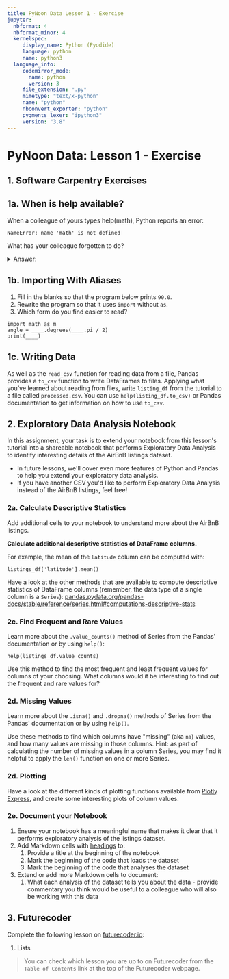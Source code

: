 ```yaml
---
title: PyNoon Data Lesson 1 - Exercise
jupyter:
  nbformat: 4
  nbformat_minor: 4
  kernelspec:
     display_name: Python (Pyodide)
     language: python
     name: python3
  language_info:
     codemirror_mode:
       name: python
       version: 3
     file_extension: ".py"
     mimetype: "text/x-python"
     name: "python"
     nbconvert_exporter: "python"
     pygments_lexer: "ipython3"
     version: "3.8"
---
```


# PyNoon Data: Lesson 1 - Exercise

## 1. Software Carpentry Exercises

## 1a. When is help available?

When a colleague of yours types help(math), Python reports an error:

```
NameError: name 'math' is not defined
```

What has your colleague forgotten to do?

<details>
    <summary>Answer:</summary>
    They have forgotten to Import the math module (`import math`)
</details>

## 1b. Importing With Aliases

1. Fill in the blanks so that the program below prints `90.0`.
2. Rewrite the program so that it uses `import` without `as`.
3. Which form do you find easier to read?

```code
import math as m
angle = ____.degrees(____.pi / 2)
print(____)
```

## 1c. Writing Data

As well as the `read_csv` function for reading data from a file,
Pandas provides a `to_csv` function to write DataFrames to files.
Applying what you’ve learned about reading from files, write
`listing_df` from the tutorial to a file called `processed.csv`. You
can use `help(listing_df.to_csv)` or Pandas documentation to get
information on how to use `to_csv`.

## 2. Exploratory Data Analysis Notebook

In this assignment, your task is to extend your notebook from this
lesson's tutorial into a shareable notebook that performs Exploratory
Data Analysis to identify interesting details of the AirBnB listings
dataset.

* In future lessons, we'll cover even more features of Python and
  Pandas to help you extend your exploratory data analysis.
* If you have another CSV you'd like to perform Exploratory Data
  Analysis instead of the AirBnB listings, feel free!

### 2a. Calculate Descriptive Statistics

Add additional cells to your notebook to understand more about the
AirBnB listings.

**Calculate additional descriptive statistics of DataFrame columns.**

For example, the mean of the `latitude` column can be computed with:

```code
listings_df['latitude'].mean()
```

Have a look at the other methods that are available to compute
descriptive statistics of DataFrame columns (remember, the data type
of a single column is a `Series`):
[pandas.pydata.org/pandas-docs/stable/reference/series.html#computations-descriptive-stats](https://pandas.pydata.org/pandas-docs/stable/reference/series.html#computations-descriptive-stats)

### 2c. Find Frequent and Rare Values

Learn more about the `.value_counts()` method of Series from the
Pandas' documentation or by using `help()`:

```code
help(listings_df.value_counts)
```

Use this method to find the most frequent and least frequent values
for columns of your choosing. What columns would it be interesting to
find out the frequent and rare values for?

### 2d. Missing Values

Learn more about the `.isna()` and `.dropna()` methods of Series from
the Pandas' documentation or by using `help()`.

Use these methods to find which columns have "missing" (aka `na`)
values, and how many values are missing in those columns. Hint: as
part of calculating the number of missing values in a column Series,
you may find it helpful to apply the `len()` function on one or more
Series.

### 2d. Plotting

Have a look at the different kinds of plotting functions available
from [Plotly Express](https://plotly.com/python/plotly-express/), and
create some interesting plots of column values.

### 2e. Document your Notebook

1. Ensure your notebook has a meaningful name that makes it clear that
   it performs exploratory analysis of the listings dataset.
2. Add Markdown cells with
   [headings](https://www.markdownguide.org/basic-syntax/#headings)
   to:
   1. Provide a title at the beginning of the notebook
   2. Mark the beginning of the code that loads the dataset
   <!-- 3. Mark the beginning of the code that pre-processes the dataset -->
   <!--    (i.e. setting the index and changing column data types) -->
   3. Mark the beginning of the code that analyses the dataset
3. Extend or add more Markdown cells to document:
   <!-- 1. What each data pre-processing step is for -->
   1. What each analysis of the dataset tells you about the data -
      provide commentary you think would be useful to a colleague who
      will also be working with this data

## 3. Futurecoder

Complete the following lesson on [futurecoder.io](https://futurecoder.io):

1. Lists

> You can check which lesson you are up to on Futurecoder from the
> `Table of Contents` link at the top of the Futurecoder webpage.
